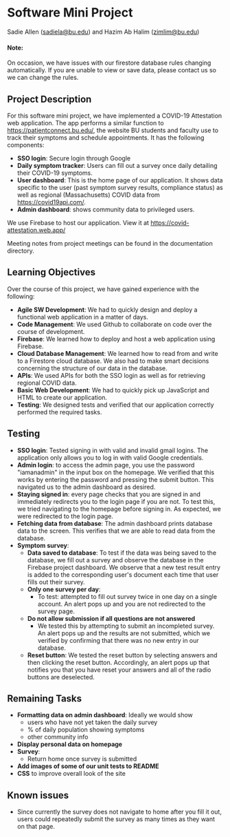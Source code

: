 # Software Mini Project
Sadie Allen (sadiela@bu.edu) and Hazim Ab Halim (zimlim@bu.edu)

#### Note:
On occasion, we have issues with our firestore database rules changing automatically. If you are unable to view or save data, please contact us so we can change the rules.

## Project Description

For this software mini project, we have implemented a COVID-19 Attestation web application. The app performs a similar function to https://patientconnect.bu.edu/, the website BU students and faculty use to track their symptoms and schedule appointments. It has the following components: 

* **SSO login**: Secure login through Google
* **Daily symptom tracker**: Users can fill out a survey once daily detailing their COVID-19 symptoms.
* **User dashboard**: This is the home page of our application. It shows data specific to the user (past symptom survey results, compliance status) as well as regional (Massachusetts) COVID data from https://covid19api.com/.
* **Admin dashboard**: shows community data to privileged users. 

We use Firebase to host our application. View it at https://covid-attestation.web.app/

Meeting notes from project meetings can be found in the documentation directory.

## Learning Objectives
Over the course of this project, we have gained experience with the following: 
* **Agile SW Development**: We had to quickly design and deploy a functional web application in a matter of days.
* **Code Management**: We used Github to collaborate on code over the course of development.
* **Firebase**: We learned how to deploy and host a web application using Firebase. 
* **Cloud Database Management**: We learned how to read from and write to a Firestore cloud database. We also had to make smart decisions concerning the structure of our data in the database.
* **APIs**: We used APIs for both the SSO login as well as for retrieving regional COVID data.
* **Basic Web Development**: We had to quickly pick up JavaScript and HTML to create our application. 
* **Testing**: We designed tests and verified that our application correctly performed the required tasks. 

## Testing
* **SSO login**: Tested signing in with valid and invalid gmail logins. The application only allows you to log in with valid Google credentials.
* **Admin login**: to access the admin page, you use the password "iamanadmin" in the input box on the homepage. We verified that this works by entering the password and pressing the submit button. This navigated us to the admin dashboard as desired. 
* **Staying signed in**: every page checks that you are signed in and immediately redirects you to the login page if you are not. To test this, we tried navigating to the homepage before signing in. As expected, we were redirected to the login page.  
* **Fetching data from database**: The admin dashboard prints database data to the screen. This verifies that we are able to read data from the database. 
* **Symptom survey**:
    * **Data saved to database**: To test if the data was being saved to the database, we fill out a survey and observe the database in the Firebase project dashboard. We observe that a new test result entry is added to the corresponding user's document each time that user fills out their survey. 
    * **Only one survey per day**:
        * To test: attempted to fill out survey twice in one day on a single account. An alert pops up and you are not redirected to the survey page. 
    * **Do not allow submission if all questions are not answered**
        * We tested this by attempting to submit an incompleted survey. An alert pops up and the results are not submitted, which we verified by confirming that there was no new entry in our database. 
    * **Reset button**: We tested the reset button by selecting answers and then clicking the reset button. Accordingly, an alert pops up that notifies you that you have reset your answers and all of the radio buttons are deselected. 

## Remaining Tasks
* **Formatting data on admin dashboard**: Ideally we would show 
    * users who have not yet taken the daily survey
    * % of daily population showing symptoms
    * other community info
* **Display personal data on homepage**
* **Survey**:
    * Return home once survey is submitted
* **Add images of some of our unit tests to README**
* **CSS** to improve overall look of the site

## Known issues
* Since currently the survey does not navigate to home after you fill it out, users could repeatedly submit the survey as many times as they want on that page.